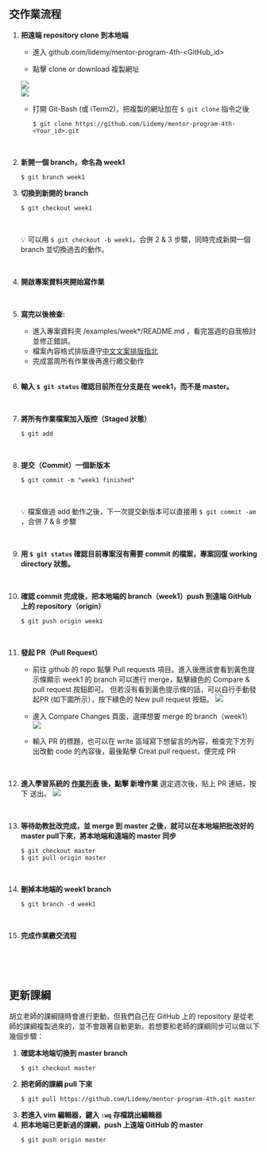 ## 交作業流程


1. **把遠端 repository clone 到本地端**
    * 進入 github.com/lidemy/mentor-program-4th-<GitHub_id>
    
    * 點擊 clone or download 複製網址
    
    ![](https://i.imgur.com/uBhjreV.png)
    <br>
    ![](https://i.imgur.com/hheGUps.png)
    <br>
    
    
    * 打開 Git-Bash (或 iTerm2)，把複製的網址加在 `$ git clone` 指令之後
    
        ```bash=
        $ git clone https://github.com/Lidemy/mentor-program-4th-<Your_id>.git
        ```

<br>

2. **新開一個 branch，命名為 week1**
    ```bash=
    $ git branch week1
    ```
    
3. **切換到新開的 branch**
    ```bash=
    $ git checkout week1
    ```
    
    <br>
    
    :bulb: 可以用 `$ git checkout -b week1`，合併 2 & 3 步驟，同時完成新開一個 branch 並切換過去的動作。
    
    <br>

4. **開啟專案資料夾開始寫作業**
    
    <br>

5. **寫完以後檢查:**
    * 進入專案資料夾 /examples/week*/README.md ，看完當週的自我檢討並修正錯誤。
    * 檔案內容格式排版遵守[中文文案排版指北](https://github.com/sparanoid/chinese-copywriting-guidelines)
    * 完成當周所有作業後再進行繳交動作
    
    <br>

6. **輸入 `$ git status` 確認目前所在分支是在 week1，而不是 master。**
    
    <br>

7. **將所有作業檔案加入版控（Staged 狀態）**
    ```bash=
    $ git add
    ```
    
    <br>

8. **提交（Commit）一個新版本**
    ```bash=
    $ git commit -m "week1 finished"
    ```
    
    <br>


    :bulb: 檔案做過 add 動作之後，下一次提交新版本可以直接用 `$ git commit -am` ，合併 7 & 8 步驟

    
    <br>

9. **用 `$ git status` 確認目前專案沒有需要 commit 的檔案，專案回復 working directory 狀態。**
    
    <br>

10. **確認 commit 完成後，把本地端的 branch（week1）push 到遠端 GitHub 上的 repository（origin）**

    ```bash=
    $ git push origin week1
    ```
    
    <br>

11. **發起 PR（Pull Request）**
    * 前往 github 的 repo 點擊 Pull requests 項目。進入後應該會看到黃色提示條顯示 week1 的 branch 可以進行 merge，點擊綠色的 Compare & pull request 按鈕即可。
    但若沒有看到黃色提示條的話，可以自行手動發起PR (如下圖所示），按下綠色的 New pull request 按鈕。
    ![](https://i.imgur.com/3DiL0K1.png)

    * 進入 Compare Changes 頁面，選擇想要 merge 的 branch（week1）
    ![](https://i.imgur.com/ujeHkNs.png)

    * 輸入 PR 的標題，也可以在 write 區域寫下想留言的內容，檢查完下方列出改動 code 的內容後，最後點擊 Creat pull request，便完成 PR

<br>

12. **進入學習系統的 [作業列表](https://learning.lidemy.com/homeworks) 後，點擊 新增作業**
選定週次後，貼上 PR 連結，按下 送出。
![](https://i.imgur.com/WcXH2Jz.png)

<br>

13. **等待助教批改完成，並 merge 到 master 之後，就可以在本地端把批改好的 master pull下來，將本地端和遠端的 master 同步**

    ```bash=
	$ git checkout master
	$ git pull origin master
    ```

<br>

14. **刪掉本地端的 week1 branch**

    ```bash=
	$ git branch -d week1
    ```
    
<br>

15. **完成作業繳交流程**



<br>
<br>
<br>

## 更新課綱

胡立老師的課綱隨時會進行更動，但我們自己在 GitHub 上的 repository 是從老師的課綱複製過來的，並不會跟著自動更新。若想要和老師的課綱同步可以做以下幾個步驟：

1. **確認本地端切換到 master branch**
    ```bash=
    $ git checkout master
    ```
2. **把老師的課綱 pull 下來**
    ```bash=
    $ git pull https://github.com/Lidemy/mentor-program-4th.git master
    ```
3. **若進入 vim 編輯器，鍵入 `:wq` 存檔跳出編輯器**
4. **把本地端已更新過的課綱，push 上遠端 GitHub 的 master**
    ```bash=
    $ git push origin master
    ```




